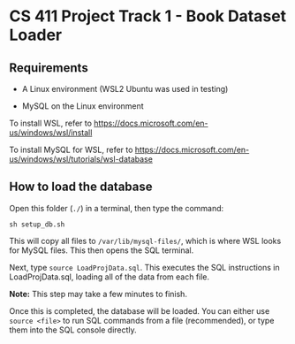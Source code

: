 # CS 411 Project Track 1 - Book Dataset Loader

## Requirements

- A Linux environment (WSL2 Ubuntu was used in testing)

- MySQL on the Linux environment

To install WSL, refer to https://docs.microsoft.com/en-us/windows/wsl/install

To install MySQL for WSL, refer to https://docs.microsoft.com/en-us/windows/wsl/tutorials/wsl-database

## How to load the database

Open this folder (`./`) in a terminal, then type the command:

`sh setup_db.sh`

This will copy all files to `/var/lib/mysql-files/`, which is where WSL looks for MySQL files. This then opens the SQL terminal.

Next, type `source LoadProjData.sql`. This executes the SQL instructions in LoadProjData.sql, loading all of the data from each file.

**Note:** This step may take a few minutes to finish.

Once this is completed, the database will be loaded. You can either use `source <file>` to run SQL commands from a file (recommended), or type them into the SQL console directly.